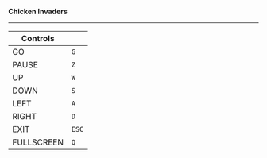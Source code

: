 **Chicken Invaders**
***
|Controls||
|---------------|-------|
|GO		| `G`	|
|PAUSE		| `Z`	|
|UP		| `W`	|
|DOWN 		| `S`	|
|LEFT 		| `A`	|
|RIGHT 		| `D`	|
|EXIT 		| `ESC`	|
|FULLSCREEN 	| `Q`	|
